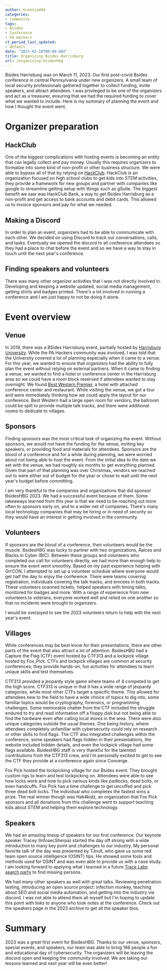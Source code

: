 ```yaml
---
author: Greenjam94
categories:
- Community
tags:
- Bsides
- Conference
- PA Hackers
ct_period_last_updated:
- default
date: "2023-03-18T00:00:00Z"
title: Organizing Bsides Harrisburg
url: /organizing-bsideshbg
---
```


Bsides Harrisburg was on March 11, 2023. Our first post-covid Bsides conference in central Pennsylvania under new organizers. A small team of local security professionals gathered together to collect funding, invite speakers, and attract attendees. I was privileged to be one of the organizers and act as a treasurer, ensuring that we had the required funding to cover what we wanted to include. Here is my summary of planning the event and how I thought the event went.

# Organizer preparation

## HackClub

One of the biggest complications with hosting events is becoming an entity that can legally collect and pay money. Usually this requires organizers to formalize into some kind of non-profit or other business structure. We were able to bypass all of that by relying on [HackClub](https://hackclub.com/). HackClub is an organization focused on high school clubs to get kids into STEM activities, they provide a framework for new groups and partner with companies like google to streamline getting setup with things such as gSuite. The biggest benefit we saw was HackClub Bank, a way to get Bsides Harrisburg as a non-profit and get access to bank accounts and debit cards. This allowed us to invoice sponsors and pay for what we needed.

## Making a Discord

In order to plan an event, organizers had to be able to communicate with each other. We decided on using Discord to track our conversations, calls, and tasks. Eventually we opened the discord to all conference attendees so they had a place to chat before the event and so we have a way to stay in touch until the next year's conference.

## Finding speakers and volunteers

There was many other organizer activities that I was not directly involved in. Developing and keeping a website updated, social media management, getting shirts and badges printed. There's a lot involved in running a conference and I am just happy to not be doing it alone.

# Event overview

## Venue

In 2019, there was a BSides Harrisburg event, partially hosted by [Harrisburg University](https://summits.harrisburgu.edu/bsides/2019-in-review/). While the PA Hackers community was involved, I was told that the University covered a lot of planning especially when it came to a venue. For this year, we wanted to ensure that organizers had the ability to fully plan the event without relying on external partners. When it came to finding a venue, we wanted to find a hotel or conference center in the Harrisburg area so we could have a room block reserved if attendees wanted to stay overnight. We found [Best Western Premier](https://www.google.com/maps/place/Best+Western+Premier+The+Central+Hotel+%26+Conference+Center/@40.273629,-76.8153398,15z/data=!4m2!3m1!1s0x0:0x61d6ea67b2dd8c5e?sa=X&ved=2ahUKEwiMuqzM0uX9AhUgD1kFHZLwDT0Q_BJ6BAh-EAc), a hotel with attached conference center and restaurant. While visiting the venue, we got a tour and were immediately thinking how we could apply the layout for our conference. Best Western had a large open room for vendors, the ballroom could be split to provide multiple talk tracks, and there were additional rooms to dedicate to villages.

## Sponsors

Finding sponsors was the most critical task of organizing the event. Without sponsors, we would not have the funding for the venue, inviting key speakers, or providing food and materials for attendees. Sponsors are the blood of a conference and for a while during planning, we were worried about not being able to host the event. From the initial idea to the date we set with the venue, we had roughly six months to get everything planned. Given that part of that planning was over Christmas, vendors we reached out to were either out of budget for the year or chose to wait until the next year's budget before committing.

I am very thankful to the companies and organizations that did sponsor BsidesHBG 2023. We had a successful event because of them. Some takeaways learned from this year is that we need to be reaching out more often to sponsors early on, and to a wider net of companies. There's many local technology companies that may be hiring or in need of security so they would have an interest in getting involved in the community.

## Volunteers

If sponsors are the blood of a conference, then volunteers would be the muscle. BsidesHBG was lucky to partner with two organizations, Raices and Blacks in Cyber (BIC). Between these groups and volunteers who completed our call for volunteers directly, we had more than enough help to ensure the event went smoothly. Based on my past experience helping with GrrCON, I attempted to set up a volunteer schedule where everyone would get half the day to enjoy the conference. There were teams covering registration, individuals covering the talk tracks, and emcees in both tracks. These volunteers scanned tickets, helped speakers with timing talks, monitored for badges and more. With a range of experience from new volunteers to veterans, everyone worked well and relied on one another so that no incidents were brought to organizers.

I would be overjoyed to see the 2023 volunteers return to help with the next year's event.

## Villages

While conferences may be best know for their presentations, there are other parts of the event that also attract a lot of attention. BsidesHBG had a Capture the Flag (CTF) event hosted by CTF313 and a lockpick village hosted by Fox_Pick. CTFs and lockpick villages are common at security conferences; they provide hands-on, fun activities for attendees to learn unique skills and test themselves.

CTF313 provided a jeopardy style game where teams of 4 competed to get the high score. CTF313 is unique in that it has a wide range of jeopardy categories, while most other CTFs target a specific theme. This allowed for attendees new to the field to have a wide choice of topics to dig into, some familiar topics would be cryptography, forensics, or programming challenges. Some memorable chatter from the CTF included the struggle endured to try and read information off a floppy disk but not being able to find the hardware even after calling local stores in the area. There were also unique categories outside the usual themes. One being history, where attendees completely unfamiliar with cybersecurity could rely on research or other skills to find flags. The CTF also integrated challenges within the conference, some speakers had flags hidden in their presentations, the website included hidden details, and even the lockpick village had some flags available. BsidesHBG staff is very thankful for the talented contributions from the CTF313 crew, and I'm personally excited to get to see the CTF they provide at a conference again since Converge.

Fox Pick hosted the lockpicking village for our Bsides event. They brought custom rigs to learn and test lockpicking on. Attendees were able to see how locks work and how to pick various kinds like padlocks, dead bolts, or even handcuffs. Fox Pick has a time challenge to get uncuffed and pick three dead bolt locks. The individual who completes the fastest wins a prize. The real winner though was Hak4kidz, an organization that Fox Pick sponsors and all donations from this challenge went to support teaching kids about STEM and helping them explore technology.

## Speakers

We had an amazing lineup of speakers for our first conference. Our keynote speaker Tracey (InfosecSherpa) started the day off strong with a wide introduction to many key point and challenges to our industry. My personal favorite talk of the day was presented by TJnull, who gave us some red team open source intelligence (OSINT) tips. He showed some tools and methods used for OSINT and was even able to provide us with a case study. I am looking forward to applying what I learned in a future [Trace Labs search party](https://www.tracelabs.org/initiatives/search-party) to find missing persons.

We had many other speakers as well with great talks. Reviewing penetration testing, introducing an open source project: infection monkey, teaching about SEO and social media automation, and getting into the industry via discord. I was not able to attend them all myself but I'm hoping to update this point with links to anyone who took notes at the conference. Check out the speakers page in the 2023 archive to get all the speaker bios.

# Summary

2023 was a great first event for BsidesHBG. Thanks to our venue, sponsors, special events, and speakers, our team was able to bring 186 people a fun and educational day of cybersecurity. The organizers will be leaving the discord open and keeping the community involved. We are taking our lessons learned and next year will be even better!
